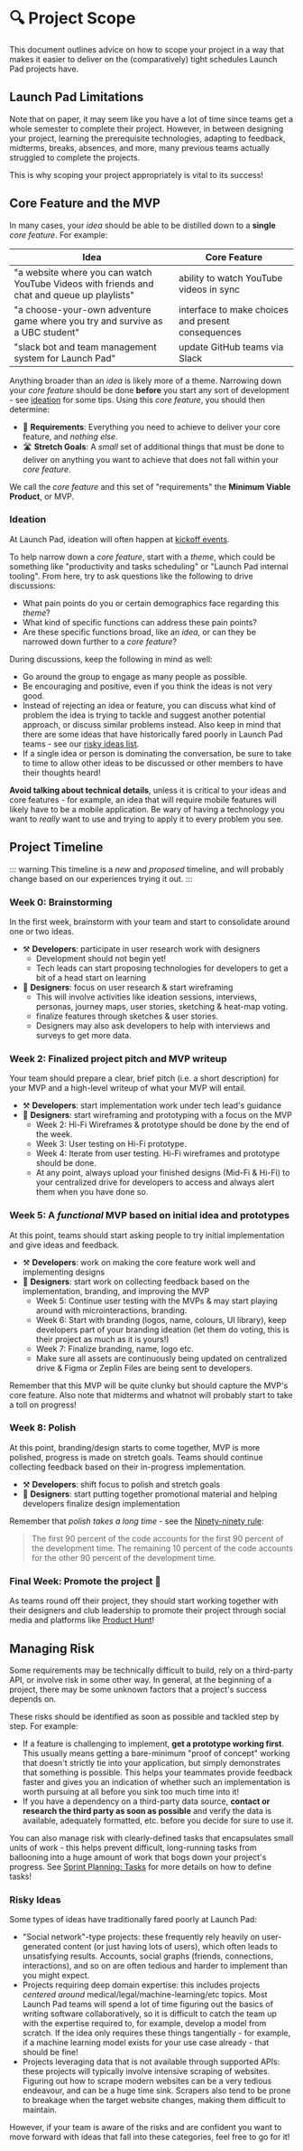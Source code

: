 # 🔍 Project Scope <Badge type="tip" text="updated"/>

This document outlines advice on how to scope your project in a way that makes it easier to deliver on the (comparatively) tight schedules Launch Pad projects have.

## Launch Pad Limitations

Note that on paper, it may seem like you have a lot of time since teams get a whole semester to complete their project. However, in between designing your project, learning the prerequisite technologies, adapting to feedback, midterms, breaks, absences, and more, many previous teams actually struggled to complete the projects.

This is why scoping your project appropriately is vital to its success!

## Core Feature and the MVP

In many cases, your *idea* should be able to be distilled down to a **single** *core feature*. For example:

| Idea | Core Feature |
|------|--------------|
| "a website where you can watch YouTube Videos with friends and chat and queue up playlists" | ability to watch YouTube videos in sync
| "a choose-your-own adventure game where you try and survive as a UBC student" | interface to make choices and present consequences
| "slack bot and team management system for Launch Pad" | update GitHub teams via Slack

Anything broader than an *idea* is likely more of a theme. Narrowing down your *core feature* should be done **before** you start any sort of development - see [ideation](#ideation) for some tips. Using this *core feature*, you should then determine:

* 💪 **Requirements**: Everything you need to achieve to deliver your core feature, and *nothing else*.
* 🛣 **Stretch Goals**: A *small* set of additional things that must be done to deliver on anything you want to achieve that does not fall within your *core feature*.

We call the *core feature* and this set of "requirements" the **Minimum Viable Product**, or MVP.

### Ideation

At Launch Pad, ideation will often happen at [kickoff events](/handbook/strategy/recurring-processes.md#kickoff-event).

To help narrow down a *core feature*, start with a *theme*, which could be something like "productivity and tasks scheduling" or "Launch Pad internal tooling". From here, try to ask questions like the following to drive discussions:

* What pain points do you or certain demographics face regarding this *theme*?
* What kind of specific functions can address these pain points?
* Are these specific functions broad, like an *idea*, or can they be narrowed down further to a *core feature*?

During discussions, keep the following in mind as well:

* Go around the group to engage as many people as possible.
* Be encouraging and positive, even if you think the ideas is not very good.
* Instead of rejecting an idea or feature, you can discuss what kind of problem the idea is trying to tackle and suggest another potential approach, or discuss similar problems instead. Also keep in mind that there are some ideas that have historically fared poorly in Launch Pad teams - see our [risky ideas list](#risky-ideas).
* If a single idea or person is dominating the conversation, be sure to take to time to allow other ideas to be discussed or other members to have their thoughts heard!

**Avoid talking about technical details**, unless it is critical to your ideas and core features - for example, an idea that will require mobile features will likely have to be a mobile application. Be wary of having a technology you want to *really* want to use and trying to apply it to every problem you see.

## Project Timeline

::: warning
This timeline is a *new* and *proposed* timeline, and will probably change based on our experiences trying it out.
:::

### Week 0: Brainstorming

In the first week, brainstorm with your team and start to consolidate around one or two ideas.

* ⚒️ **Developers**: participate in user research work with designers
  * Development should not begin yet!
  * Tech leads can start proposing technologies for developers to get a bit of a head start on learning
* 🎨 **Designers**: focus on user research & start wireframing
  * This will involve activities like ideation sessions, interviews, personas, journey maps, user stories, sketching & heat-map voting.
  * finalize features through sketches & user stories.
  * Designers may also ask developers to help with interviews and surveys to get more data.

### Week 2: Finalized project pitch and MVP writeup

Your team should prepare a clear, brief pitch (i.e. a short description) for your MVP and a high-level writeup of what your MVP will entail.

* ⚒️ **Developers**: start implementation work under tech lead's guidance
* 🎨 **Designers**: start wireframing and prototyping with a focus on the MVP
  * Week 2: Hi-Fi Wireframes & prototype should be done by the end of the week.
  * Week 3: User testing on Hi-Fi prototype.
  * Week 4: Iterate from user testing. Hi-Fi wireframes and prototype should be done.
  * At any point, always upload your finished designs (Mid-Fi & Hi-Fi) to your centralized drive for developers to access and always alert them when you have done so.

### Week 5: A *functional* MVP based on initial idea and prototypes

At this point, teams should start asking people to try initial implementation and give ideas and feedback.

* ⚒️ **Developers**: work on making the core feature work well and implementing designs
* 🎨 **Designers**: start work on collecting feedback based on the implementation, branding, and improving the MVP
  * Week 5: Continue user testing with the MVPs & may start playing around with microinteractions, branding.
  * Week 6: Start with branding (logos, name, colours, UI library), keep developers part of your branding ideation (let them do voting, this is their project as much as it is yours!)
  * Week 7: Finalize branding, name, logo etc.
  * Make sure all assets are continuously being updated on centralized drive & Figma or Zeplin Files are being sent to developers.

Remember that this MVP will be quite clunky but should capture the MVP's core feature. Also note that midterms and whatnot will probably start to take a toll on progress!

### Week 8: Polish

At this point, branding/design starts to come together, MVP is more polished, progress is made on stretch goals. Teams should continue collecting feedback based on their in-progress implementation.

* ⚒️ **Developers**: shift focus to polish and stretch goals
* 🎨 **Designers**: start putting together promotional material and helping developers finalize design implementation

Remember that *polish takes a long time* - see the [Ninety-ninety rule](https://en.wikipedia.org/wiki/Ninety-ninety_rule):

> The first 90 percent of the code accounts for the first 90 percent of the development time. The remaining 10 percent of the code accounts for the other 90 percent of the development time.

### Final Week: Promote the project 🚀

As teams round off their project, they should start working together with their designers and club leadership to promote their project through social media and platforms like [Product Hunt](https://www.producthunt.com/)!

## Managing Risk

Some requirements may be technically difficult to build, rely on a third-party API, or involve risk in some other way. In general, at the beginning of a project, there may be some unknown factors that a project's success depends on.

These risks should be identified as soon as possible and tackled step by step. For example:

* If a feature is challenging to implement, **get a prototype working first**. This usually means getting a bare-minimum "proof of concept" working that doesn't strictly tie into your application, but simply demonstrates that something is possible. This helps your teammates provide feedback faster and gives you an indication of whether such an implementation is worth pursuing at all before you sink too much time into it!
* If you have a dependency on a third-party data source, **contact or research the third party as soon as possible** and verify the data is available, adequately formatted, etc. before you decide for sure to use it.

You can also manage risk with clearly-defined tasks that encapsulates small units of work - this helps prevent difficult, long-running tasks from ballooning into a huge amount of work that bogs down your project's progress. See [Sprint Planning: Tasks](./sprints.md#tasks) for more details on how to define tasks!

### Risky Ideas

Some types of ideas have traditionally fared poorly at Launch Pad:

* "Social network"-type projects: these frequently rely heavily on user-generated content (or just having lots of users), which often leads to unsatisfying results. Accounts, social graphs (friends, connections, interactions), and so on are often tedious and harder to implement than you might expect.
* Projects requiring deep domain expertise: this includes projects *centered around* medical/legal/machine-learning/etc topics. Most Launch Pad teams will spend a lot of time figuring out the basics of writing software collaboratively, so it is difficult to catch the team up with the expertise required to, for example, develop a model from scratch. If the idea only requires these things tangentially - for example, if a machine learning model exists for your use case already - that should be fine!
* Projects leveraging data that is not available through supported APIs: these projects will typically involve intensive scraping of websites. Figuring out how to scrape modern websites can be a very tedious endeavour, and can be a huge time sink. Scrapers also tend to be prone to breakage when the target website changes, making them difficult to maintain.

However, if your team is aware of the risks and are confident you want to move forward with ideas that fall into these categories, feel free to go for it!
